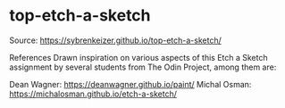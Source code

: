 # top-etch-a-sketch

Source: https://sybrenkeizer.github.io/top-etch-a-sketch/


References
Drawn inspiration on various aspects of this Etch a Sketch assignment by several students from The Odin Project, among them are:

Dean Wagner: https://deanwagner.github.io/paint/
Michal Osman: https://michalosman.github.io/etch-a-sketch/
